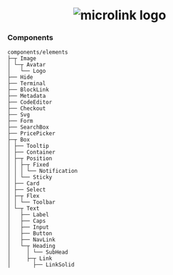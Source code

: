 <h1 align="center">
  <img src="https://cdn.microlink.io/logo/banner.png" alt="microlink logo">
</h1>

### Components


```
components/elements
├─┬ Image
│ └─┬ Avatar
│   └── Logo
├── Hide
├── Terminal
├── BlockLink
├── Metadata
├── CodeEditor
├── Checkout
├── Svg
├── Form
├── SearchBox
├── PricePicker
├─┬ Box
│ ├── Tooltip
│ ├── Container
│ ├─┬ Position
│ │ ├─┬ Fixed
│ │ │ └── Notification
│ │ └── Sticky
│ ├── Card
│ ├── Select
│ ├─┬ Flex
│ │ └── Toolbar
│ └─┬ Text
│   ├── Label   
│   ├── Caps
│   ├── Input
│   ├── Button
│   ├── NavLink
│   └─┬ Heading
│     │ └── SubHead
│     ├─┬ Link
│       ├── LinkSolid
```
